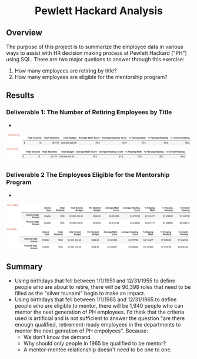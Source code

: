 <h1 align="center">Pewlett Hackard Analysis</h1>

## Overview
The purpose of this project is to summarize the employee data in various ways to assist with HR decision making process at Pewlett Hackard ("PH") using SQL. There are two major quetions to answer through this exercise:
1. How many employees are retiring by title?
2. How many employees are eligible for the mentorship program?

## Results

### Deliverable 1: The Number of Retiring Employees by Title

* 

![](https://github.com/lu-chang-axonic/School_District_Analysis/blob/main/images/District%20Summary%20Before.PNG)
![](https://github.com/lu-chang-axonic/School_District_Analysis/blob/main/images/District%20Summary%20After.PNG)

### Deliverable 2 The Employees Eligible for the Mentorship Program

*
![](https://github.com/lu-chang-axonic/School_District_Analysis/blob/main/images/THS%20Before.PNG)
![](https://github.com/lu-chang-axonic/School_District_Analysis/blob/main/images/THS%20After.PNG)


## Summary

* Using birthdays that fell between 1/1/1951 and 12/31/1955 to define people who are about to retire, there will be 90,398 roles that need to be filled as the "silver tsunami" begin to make an impact. 
* Using birthdays that fell between 1/1/1965 and 12/31/1965 to define people who are eligible to mentor, there will be 1,940 people who can mentor the next generation of PH employees. I'd think that the criteria used is artificial and is not sufficient to answer the question "are there enough qualified, retirement-ready employees in the departments to mentor the next genration of PH empolyees". Because:
    * We don't know the demand.
    * Why should only people in 1965 be qualified to be mentor?
    * A mentor-mentee relationship doesn't need to be one to one.
